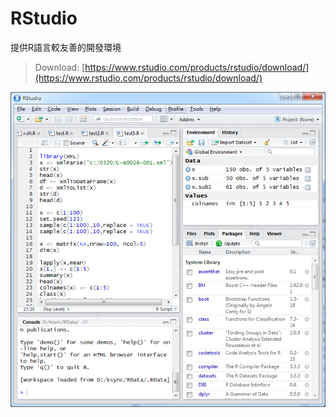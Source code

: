 # RStudio

提供R語言較友善的開發環境

> Download: [https://www.rstudio.com/products/rstudio/download/](https://www.rstudio.com/products/rstudio/download/)

![](/assets/rstudio2.png)

